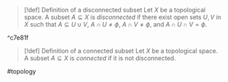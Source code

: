 >[!def] Definition of a disconnected subset
> Let $X$ be a topological space. A subset $A \subseteq X$ is *disconnected* if there exist open sets $U,V$ in $X$ such that $A \subseteq U \cup V$, $A \cap U \neq \phi$, $A \cap V \neq \phi$, and $A \cap U \cap V = \phi$.

^c7e81f

>[!def] Definition of a connected subset
> Let $X$ be a topological space. A subset $A \subseteq X$ is *connected* if it is not disconnected.

#topology 